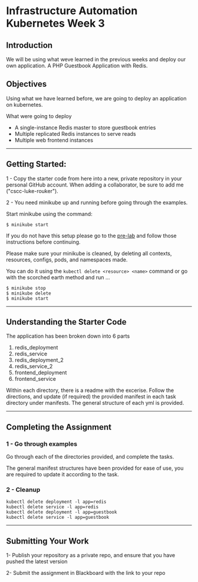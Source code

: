 # Infrastructure Automation Kubernetes Week 3

## Introduction

We will be using what weve learned in the previous weeks and deploy our own application. A PHP Guestbook Application with Redis.


## Objectives

Using what we have learned before, we are going to deploy an application on kubernetes.


What were going to deploy
- A single-instance Redis master to store guestbook entries
- Multiple replicated Redis instances to serve reads
- Multiple web frontend instances


---
## Getting Started:

1 - Copy the starter code from here into a new, private repository in your personal GitHub account. When adding a collaborator, be sure to add me ("cscc-luke-rouker").


2 - You need minikube up and running before going through the examples.

Start minikube using the command:
```
$ minikube start
```

If you do not have this setup please go to the [pre-lab] and follow those instructions before continuing.

Please make sure your minikube is cleaned, by deleting all contexts, resources, configs, pods, and namespaces made.

You can do it using the `kubectl delete <resource> <name>` command or go with the scorched earth method and run ...

```
$ minikube stop
$ minikube delete
$ minikube start
```

---

## Understanding the Starter Code
The application has been broken down into 6 parts
1. redis_deployment
2. redis_service
3. redis_deployment_2
4. redis_service_2
5. frontend_deployment
6. frontend_service

Within each directory, there is a readme with the excerise. Follow the directions, and update (if required) the provided manifest in each task directory under manifests. The general structure
of each yml is provided.


---

## Completing the Assignment


### 1 - Go through examples

Go through each of the directories provided, and complete the tasks.

The general manifest structures have been provided for ease of use, you are required to update it according to the task.


### 2 - Cleanup

```
kubectl delete deployment -l app=redis
kubectl delete service -l app=redis
kubectl delete deployment -l app=guestbook
kubectl delete service -l app=guestbook
```
  

---


## Submitting Your Work

1-  Publish your repository as a private repo, and ensure that you have pushed the latest version

2-  Submit the assignment in Blackboard with the link to your repo

[pre-lab]: https://github.com/cscc-afarag/kubernetes-week-1/blob/master/ENV_SETUP.md
